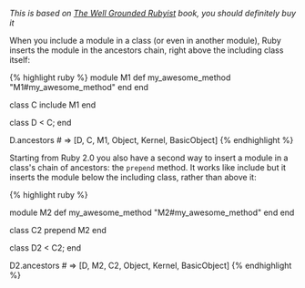 *This is based on [The Well Grounded Rubyist](https://www.manning.com/books/the-well-grounded-rubyist) book, you should definitely buy it*

When you include a module in a class (or even in another module), Ruby inserts the module in the ancestors chain, right above the including class itself:

{% highlight ruby %}
module M1
  def my_awesome_method
    "M1#my_awesome_method"
  end
end

class C
  include M1
end

class D < C; end

D.ancestors # => [D, C, M1, Object, Kernel, BasicObject]
{% endhighlight %}

Starting from Ruby 2.0 you also have a second way to insert a module in a class's chain of ancestors: the `prepend` method. It works like include but it inserts the module below the including class, rather than above it:

{% highlight ruby %}

module M2
  def my_awesome_method
    "M2#my_awesome_method"
  end
end

class C2
  prepend M2
end

class D2 < C2; end

D2.ancestors # => [D, M2, C2, Object, Kernel, BasicObject]
{% endhighlight %}

